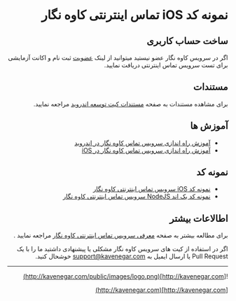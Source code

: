 

<div dir='rtl'>

# نمونه کد iOS  تماس اینترنتی کاوه نگار


## ساخت حساب کاربری


اگر در سرویس کاوه نگار عضو نیستید میتوانید از لینک 
[عضویت](http://panel.kavenegar.com/client/membership/register)
 ثبت نام و اکانت آزمایشی برای تست سرویس تماس اینترنتی دریافت نمایید.


 ## مستندات
برای مشاهده مستندات به صفحه 
[مستندات کیت توسعه اندروید](https://docs.kavenegar.io/guide/ios/intro.html)
 مراجعه نمایید.

## آموزش ها 

- [آموزش راه اندازی سرویس تماس کاوه نگار در اندروید](https://docs.kavenegar.io/blog/android-quickstart.html)
- [آموزش راه اندازی سرویس تماس کاوه نگار در iOS](https://docs.kavenegar.io/blog/ios-quickstart.html)

## نمونه کد

- [نمونه کد iOS سرویس تماس اینترنتی کاوه نگار](https://github.com/kavenegar/call-ios-sample)
- [نمونه کد بک اند NodeJS سرویس تماس اینترنتی کاوه نگار](https://github.com/kavenegar/call-backend-sample-node)


## اطالاعات بیشتر


برای مطالعه بیشتر به صفحه 
[معرفی سرویس تماس اینترنتی  کاوه نگار](http://kavenegar.com/service/webcall)
 مراجعه نمایید .

اگر در استفاده از کیت های سرویس کاوه نگار مشکلی یا پیشنهادی داشتید ما را با یک Pull Request یا ارسال ایمیل به support@kavenegar.com خوشحال کنید.

--- 

![http://kavenegar.com](http://kavenegar.com/public/images/logo.png)		

[http://kavenegar.com](http://kavenegar.com)	

</div>
